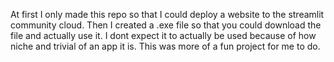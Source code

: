 At first I only made this repo so that I could deploy a website to the streamlit community cloud. Then I created a .exe file so
that you could download the file and actually use it. I dont expect it to actually be used because of how niche and trivial
of an app it is. This was more of a fun project for me to do.
